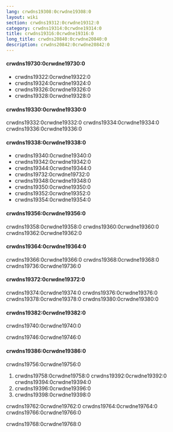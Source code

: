 ```yaml
---
lang: crwdns19308:0crwdne19308:0
layout: wiki
section: crwdns19312:0crwdne19312:0
category: crwdns19314:0crwdne19314:0
title: crwdns19316:0crwdne19316:0
long_title: crwdns20840:0crwdne20840:0
description: crwdns20842:0crwdne20842:0
---
```


#### crwdns19730:0crwdne19730:0
- crwdns19322:0crwdne19322:0
- crwdns19324:0crwdne19324:0
- crwdns19326:0crwdne19326:0
- crwdns19328:0crwdne19328:0

#### crwdns19330:0crwdne19330:0
crwdns19332:0crwdne19332:0 crwdns19334:0crwdne19334:0 crwdns19336:0crwdne19336:0

#### crwdns19338:0crwdne19338:0
- crwdns19340:0crwdne19340:0
- crwdns19342:0crwdne19342:0
- crwdns19344:0crwdne19344:0
- crwdns19732:0crwdne19732:0
- crwdns19348:0crwdne19348:0
- crwdns19350:0crwdne19350:0
- crwdns19352:0crwdne19352:0
- crwdns19354:0crwdne19354:0

#### crwdns19356:0crwdne19356:0
crwdns19358:0crwdne19358:0 crwdns19360:0crwdne19360:0 crwdns19362:0crwdne19362:0

#### crwdns19364:0crwdne19364:0
crwdns19366:0crwdne19366:0 crwdns19368:0crwdne19368:0 crwdns19736:0crwdne19736:0

#### crwdns19372:0crwdne19372:0
crwdns19374:0crwdne19374:0 crwdns19376:0crwdne19376:0 crwdns19378:0crwdne19378:0 crwdns19380:0crwdne19380:0

#### crwdns19382:0crwdne19382:0
crwdns19740:0crwdne19740:0

crwdns19746:0crwdne19746:0

#### crwdns19386:0crwdne19386:0
crwdns19756:0crwdne19756:0

1. crwdns19758:0crwdne19758:0 crwdns19392:0crwdne19392:0 crwdns19394:0crwdne19394:0
2. crwdns19396:0crwdne19396:0
3. crwdns19398:0crwdne19398:0

crwdns19762:0crwdne19762:0 crwdns19764:0crwdne19764:0 crwdns19766:0crwdne19766:0

crwdns19768:0crwdne19768:0
